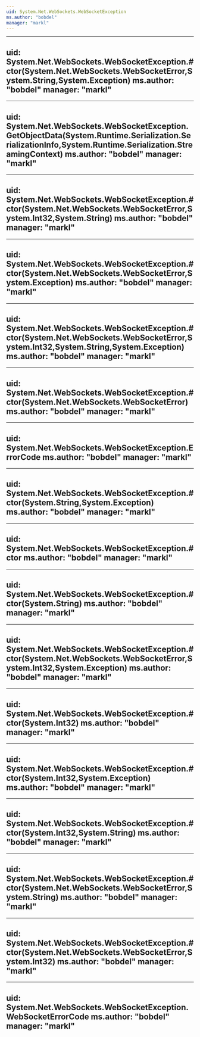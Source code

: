 ```yaml
---
uid: System.Net.WebSockets.WebSocketException
ms.author: "bobdel"
manager: "markl"
---
```


---
uid: System.Net.WebSockets.WebSocketException.#ctor(System.Net.WebSockets.WebSocketError,System.String,System.Exception)
ms.author: "bobdel"
manager: "markl"
---

---
uid: System.Net.WebSockets.WebSocketException.GetObjectData(System.Runtime.Serialization.SerializationInfo,System.Runtime.Serialization.StreamingContext)
ms.author: "bobdel"
manager: "markl"
---

---
uid: System.Net.WebSockets.WebSocketException.#ctor(System.Net.WebSockets.WebSocketError,System.Int32,System.String)
ms.author: "bobdel"
manager: "markl"
---

---
uid: System.Net.WebSockets.WebSocketException.#ctor(System.Net.WebSockets.WebSocketError,System.Exception)
ms.author: "bobdel"
manager: "markl"
---

---
uid: System.Net.WebSockets.WebSocketException.#ctor(System.Net.WebSockets.WebSocketError,System.Int32,System.String,System.Exception)
ms.author: "bobdel"
manager: "markl"
---

---
uid: System.Net.WebSockets.WebSocketException.#ctor(System.Net.WebSockets.WebSocketError)
ms.author: "bobdel"
manager: "markl"
---

---
uid: System.Net.WebSockets.WebSocketException.ErrorCode
ms.author: "bobdel"
manager: "markl"
---

---
uid: System.Net.WebSockets.WebSocketException.#ctor(System.String,System.Exception)
ms.author: "bobdel"
manager: "markl"
---

---
uid: System.Net.WebSockets.WebSocketException.#ctor
ms.author: "bobdel"
manager: "markl"
---

---
uid: System.Net.WebSockets.WebSocketException.#ctor(System.String)
ms.author: "bobdel"
manager: "markl"
---

---
uid: System.Net.WebSockets.WebSocketException.#ctor(System.Net.WebSockets.WebSocketError,System.Int32,System.Exception)
ms.author: "bobdel"
manager: "markl"
---

---
uid: System.Net.WebSockets.WebSocketException.#ctor(System.Int32)
ms.author: "bobdel"
manager: "markl"
---

---
uid: System.Net.WebSockets.WebSocketException.#ctor(System.Int32,System.Exception)
ms.author: "bobdel"
manager: "markl"
---

---
uid: System.Net.WebSockets.WebSocketException.#ctor(System.Int32,System.String)
ms.author: "bobdel"
manager: "markl"
---

---
uid: System.Net.WebSockets.WebSocketException.#ctor(System.Net.WebSockets.WebSocketError,System.String)
ms.author: "bobdel"
manager: "markl"
---

---
uid: System.Net.WebSockets.WebSocketException.#ctor(System.Net.WebSockets.WebSocketError,System.Int32)
ms.author: "bobdel"
manager: "markl"
---

---
uid: System.Net.WebSockets.WebSocketException.WebSocketErrorCode
ms.author: "bobdel"
manager: "markl"
---
